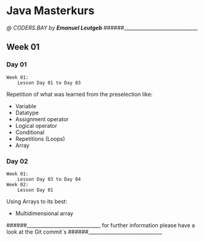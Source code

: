 # Java Masterkurs
_@ CODERS.BAY by **Emanuel Leutgeb**_
######______________________________
## Week 01
### Day 01
    Week 01:
        Lesson Day 01 to Day 03
Repetition of what was learned from the preselection like:  
* Variable
* Datatype
* Assignment operator
* Logical operator
* Conditional
* Repetitions (Loops)
* Array
### Day 02
    Week 01:
        Lesson Day 03 to Day 04
    Week 02:
        Lesson Day 01
Using Arrays to its best:
* Multidimensional array





######______________________________
    for further information please have a look at the Git commit`s
######______________________________